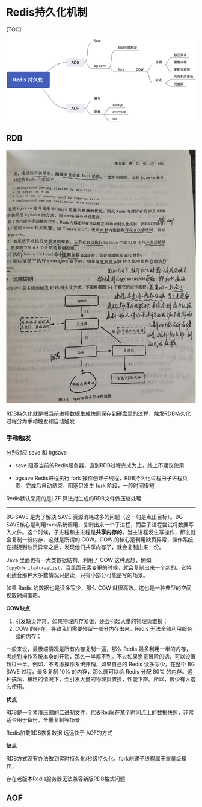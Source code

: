 # Redis持久化机制

[TOC]

![Redis 持久化](images/persistence.png)



## RDB

![](images/IMG_20210606_180150.jpg)

RDB持久化就是把当前进程数据生成快照保存到硬盘里的过程，触发RDB持久化过程分为手动触发和自动触发



### 手动触发

分别对应 save 和 bgsave 

- save 阻塞当前的Redis服务器，直到RDB过程完成为止，线上不建议使用

- bgsave Redis进程执行 fork 操作创建子线程，RDB持久化过程由子进程负责，完成后自动结束，阻塞只发生 fork 阶段，一般时间很短

Redis默认采用的是LZF 算法对生成的RDB文件做压缩处理

---

BG SAVE 是为了解决 SAVE 资源消耗过多的问题（这一句是点出目标）。BG SAVE核心是利用`fork`系统调用，复制出来一个子进程，而后子进程尝试将数据写入文件。这个时候，子进程和主进程是**共享内存的**，当主进程发生写操作，那么就会复制一份内存，这就是所谓的 COW。COW 的核心是利用缺页异常，操作系统在捕捉到缺页异常之后，发现他们共享内存了，就会复制出来一份。

 Java 里面也有一大类数据结构，利用了 COW 这种思想，例如 `CopyOnWriteArrayList`，当里面元素变更的时候，就会复制出来一个新的。它特别适合那种大多数情况只是读，只有小部分可能是写的场景。

如果 Redis 的数据也是读多写少，那么 COW 就很高效。这也是一种典型的空间换取时间策略。



**COW缺点**

1. 引发缺页异常。如果物理内存紧张，还会引起大量的物理页置换；
2. COW 的存在，导致我们需要预留一部分内存出来，Redis 无法全部利用服务器的内存；

一般来说，最极端情况是所有内存复制一遍，那么 Redis 最多利用一半的内存，考虑到操作系统本身的开销，那么一半都不到。不过如果愿意冒险的话，可以设置超过一半。例如，不考虑操作系统开销，如果自己的 Redis 读多写少，在整个 BG SAVE 过程，最多复制 10% 的内存，那么就可以给 Redis 分配 80% 的内存。这种搞法，糟糕的情况下，会引发大量的物理页置换，性能下降。所以，很少有人这么使用。



**优点**

RDB是一个紧凑压缩的二进制文件，代表Redis在某个时间点上的数据快照，非常适合用于备份，全量复制等场景

Redis加载RDB恢复数据 远远快于 AOF的方式



**缺点**

RDB方式没有办法做到实时持久化/秒级持久化，fork创建子线程属于重量级操作，

存在老版本Redis服务器无法兼容新版RDB格式问题







## AOF

